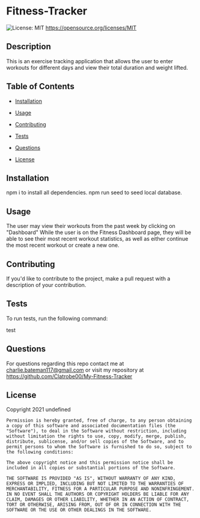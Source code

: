 # Fitness-Tracker
![License: MIT](https://img.shields.io/badge/License-MIT-yellow.svg)
https://opensource.org/licenses/MIT

## Description

This is an exercise tracking application that allows the user to enter workouts for different days and view their total duration and weight lifted.
      
## Table of Contents 
      
* [Installation](#installation)
      
* [Usage](#usage)
      
* [Contributing](#contributing)
      
* [Tests](#tests)
      
* [Questions](#questions)

* [License](#license)
      
## Installation

npm i to install all dependencies. npm run seed to seed local database.
      
## Usage

The user may view their workouts from the past week by clicking on "Dashboard" While the user is on the Fitness Dashboard page, they will be able to see their most recent workout statistics, as well as either continue the most recent workout or create a new one.
        
## Contributing

If you'd like to contribute to the project, make a pull request with a description of your contribution.
      
## Tests
      
To run tests, run the following command:

test
      
## Questions

For questions regarding this repo contact me at charlie.bateman117@gmail.com or visit my repository at https://github.com/Clatrobe00/My-Fitness-Tracker

## License

Copyright 2021 undefined

    Permission is hereby granted, free of charge, to any person obtaining a copy of this software and associated documentation files (the "Software"), to deal in the Software without restriction, including without limitation the rights to use, copy, modify, merge, publish, distribute, sublicense, and/or sell copies of the Software, and to permit persons to whom the Software is furnished to do so, subject to the following conditions:
    
    The above copyright notice and this permission notice shall be included in all copies or substantial portions of the Software.
    
    THE SOFTWARE IS PROVIDED "AS IS", WITHOUT WARRANTY OF ANY KIND, EXPRESS OR IMPLIED, INCLUDING BUT NOT LIMITED TO THE WARRANTIES OF MERCHANTABILITY, FITNESS FOR A PARTICULAR PURPOSE AND NONINFRINGEMENT. IN NO EVENT SHALL THE AUTHORS OR COPYRIGHT HOLDERS BE LIABLE FOR ANY CLAIM, DAMAGES OR OTHER LIABILITY, WHETHER IN AN ACTION OF CONTRACT, TORT OR OTHERWISE, ARISING FROM, OUT OF OR IN CONNECTION WITH THE SOFTWARE OR THE USE OR OTHER DEALINGS IN THE SOFTWARE.